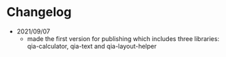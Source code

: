 # Changelog

* 2021/09/07
  * made the first version for publishing which includes three libraries: qia-calculator, qia-text and qia-layout-helper
